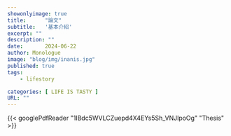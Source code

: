 ```yaml
---
showonlyimage: true
title:      "論文"
subtitle:   '基本介紹'
excerpt: ""
description: ""
date:       2024-06-22
author: Monologue    
image: "blog/img/inanis.jpg"
published: true 
tags:
    - lifestory

categories: [ LIFE IS TASTY ]
URL: ""
---
```

{{< googlePdfReader "1IBdc5WVLCZuepd4X4EYs5Sh_VNJlpoOg" "Thesis" >}}
<!--more-->
